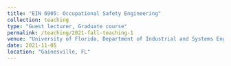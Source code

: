 ```yaml
---
title: "EIN 6905: Occupational Safety Engineering"
collection: teaching
type: "Guest lecturer, Graduate course"
permalink: /teaching/2021-fall-teaching-1
venue: "University of Florida, Department of Industrial and Systems Engineering"
date: 2021-11-05
location: "Gainesville, FL"
---
```

